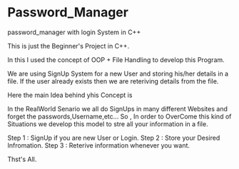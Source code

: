 # Password_Manager
password_manager with login System in C++

This is just the Beginner's Project in C++.

In this I used the concept of OOP + File Handling to develop this Program.

We are using SignUp System for a new User and storing his/her details in a file.
If the user already exists then we are reteriving details from the file.

Here the main Idea behind yhis Concept is 

In the RealWorld Senario we all do SignUps in many different Websites and forget the passwords,Username,etc...
So , In order to OverCome this kind of Situations we develop this model to stre all your information in a file.

Step 1 : SignUp if you are new User or Login.
Step 2 : Store your Desired Infromation.
Step 3 : Reterive information whenever you want.

Thst's All.
